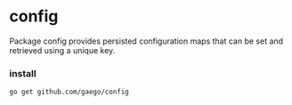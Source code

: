 # config

Package config provides persisted configuration maps that can be set
and retrieved using a unique key.

### install ###
``
  go get github.com/gaego/config
``
